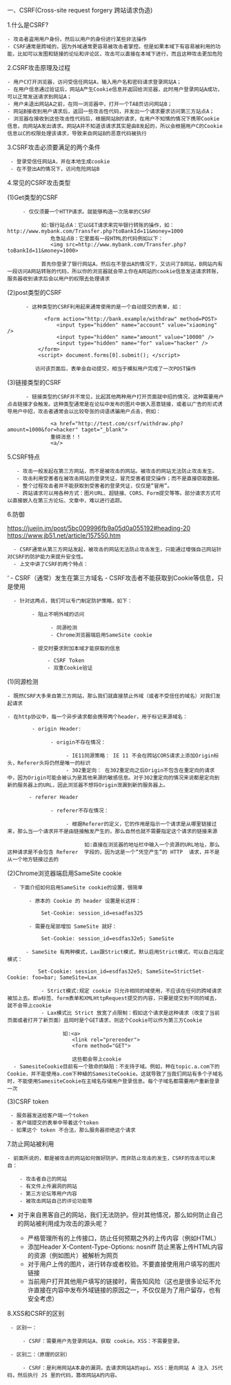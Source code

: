 一、CSRF(Cross-site request forgery 跨站请求伪造)

1.什么是CSRF?

    - 攻击者盗用用户身份，然后以用户的身份进行某些非法操作
    - CSRF通常是跨域的，因为外域通常更容易被攻击者掌控。但是如果本域下有容易被利用的功能，比如可以发图和链接的论坛和评论区，攻击可以直接在本域下进行，而且这种攻击更加危险

2.CSRF攻击原理及过程

    - 用户C打开浏览器，访问受信任网站A，输入用户名和密码请求登录网站A；
    - 在用户信息通过验证后，网站A产生Cookie信息并返回给浏览器，此时用户登录网站A成功，可以正常发送请求到网站A；
    - 用户未退出网站A之前，在同一浏览器中，打开一个TAB页访问网站B；
    - 网站B接收到用户请求后，返回一些攻击性代码，并发出一个请求要求访问第三方站点A；
    - 浏览器在接收到这些攻击性代码后，根据网站B的请求，在用户不知情的情况下携带Cookie信息，向网站A发出请求。网站A并不知道该请求其实是由B发起的，所以会根据用户C的Cookie信息以C的权限处理该请求，导致来自网站B的恶意代码被执行

3.CSRF攻击必须要满足的两个条件

     - 登录受信任网站A，并在本地生成cookie
     - 在不登出A的情况下，访问危险网站B

4.常见的CSRF攻击类型

   (1)Get类型的CSRF

         - 仅仅须要一个HTTP请求。就能够构造一次简单的CSRF
         
               如:银行站点A：它以GET请求来完毕银行转账的操作，如：http://www.mybank.com/Transfer.php?toBankId=11&money=1000 
                  危急站点B：它里面有一段HTML的代码例如以下：
                  <img src=http://www.mybank.com/Transfer.php?toBankId=11&money=1000>

               首先你登录了银行网站A，然后在不登出A的情况下，又访问了B网站，B网站内有一段访问A网站转账的代码，所以你的浏览器就会带上你在A网站的cookie信息发送请求转账，服务器收到请求后会以用户的权限去处理请求
 
   (2)post类型的CSRF

          - 这种类型的CSRF利用起来通常使用的是一个自动提交的表单，如：

                <form action="http://bank.example/withdraw" method=POST>
				    <input type="hidden" name="account" value="xiaoming" />
				    <input type="hidden" name="amount" value="10000" />
				    <input type="hidden" name="for" value="hacker" />
			  </form>
			  <script> document.forms[0].submit(); </script> 

             访问该页面后，表单会自动提交，相当于模拟用户完成了一次POST操作

   (3)链接类型的CSRF

          - 链接类型的CSRF并不常见，比起其他两种用户打开页面就中招的情况，这种需要用户点击链接才会触发。这种类型通常是在论坛中发布的图片中嵌入恶意链接，或者以广告的形式诱导用户中招，攻击者通常会以比较夸张的词语诱骗用户点击，例如：

			      <a href="http://test.com/csrf/withdraw.php?amount=1000&for=hacker" taget="_blank">
			      重磅消息！！
			      <a/>

5.CSRF特点

       - 攻击一般发起在第三方网站，而不是被攻击的网站。被攻击的网站无法防止攻击发生。
       - 攻击利用受害者在被攻击网站的登录凭证，冒充受害者提交操作；而不是直接窃取数据。
       - 整个过程攻击者并不能获取到受害者的登录凭证，仅仅是“冒用”。
       - 跨站请求可以用各种方式：图片URL、超链接、CORS、Form提交等等。部分请求方式可以直接嵌入在第三方论坛、文章中，难以进行追踪。

6.防御

https://juejin.im/post/5bc009996fb9a05d0a055192#heading-20
https://www.jb51.net/article/157550.htm

      - CSRF通常从第三方网站发起，被攻击的网站无法防止攻击发生，只能通过增强自己网站针对CSRF的防护能力来提升安全性。
      - 上文中讲了CSRF的两个特点：
‘
             - CSRF（通常）发生在第三方域名
             - CSRF攻击者不能获取到Cookie等信息，只是使用
		
      - 针对这两点，我们可以专门制定防护策略，如下：

            - 阻止不明外域的访问
		        
                  - 同源检测
                  - Chrome浏览器端启用SameSite cookie
		    
            - 提交时要求附加本域才能获取的信息
		        
                 - CSRF Token
                 - 双重Cookie验证 


(1)同源检测

    - 既然CSRF大多来自第三方网站，那么我们就直接禁止外域（或者不受信任的域名）对我们发起请求

    - 在http协议中，每一个异步请求都会携带两个header，用于标记来源域名：

            - origin Header:

                  - origin不存在情况：

                       - IE11同源策略： IE 11 不会在跨站CORS请求上添加Origin标头，Referer头将仍然是唯一的标识
                       - 302重定向： 在302重定向之后Origin不包含在重定向的请求中，因为Origin可能会被认为是其他来源的敏感信息。对于302重定向的情况来说都是定向到新的服务器上的URL，因此浏览器不想将Origin泄漏到新的服务器上。
                       
           - referer Header
 
                  - referer不存在情况：

                       - 根据Referer的定义，它的作用是指示一个请求是从哪里链接过来，那么当一个请求并不是由链接触发产生的，那么自然也就不需要指定这个请求的链接来源

                             如:直接在浏览器的地址栏中输入一个资源的URL地址，那么这种请求是不会包含 Referer  字段的，因为这是一个“凭空产生”的 HTTP  请求，并不是从一个地方链接过去的

(2)Chrome浏览器端启用SameSite cookie

      - 下面介绍如何启用SameSite cookie的设置，很简单
      
           - 原本的 Cookie 的 header 设置是长这样：
	
	           Set-Cookie: session_id=esadfas325
	
           - 需要在尾部增加 SameSite 就好：
	
	           Set-Cookie: session_id=esdfas32e5; SameSite
	
          - SameSite 有两种模式，Lax跟Strict模式，默认启用Strict模式，可以自己指定模式：
	
	          Set-Cookie: session_id=esdfas32e5; SameSite=StrictSet-Cookie: foo=bar; SameSite=Lax
 
               - Strict模式:规定 cookie 只允许相同的域使用，不应该在任何的跨域请求被加上去。即a标签、form表单和XMLHttpRequest提交的内容，只要是提交到不同的域去，就不会带上cookie
               - Lax模式比 Strict 放宽了点限制：假如这个请求是这种请求（改变了当前页面或者打开了新页面）且同时是个GET请求，则这个Cookie可以作为第三方Cookie
                      
                      如:<a>
						 <link rel="prerender">
						 <form method="GET">
						
						 这些都会带上cookie
      - SamesiteCookie目前有一个致命的缺陷：不支持子域。例如，种在topic.a.com下的Cookie，并不能使用a.com下种植的SamesiteCookie。这就导致了当我们网站有多个子域名时，不能使用SamesiteCookie在主域名存储用户登录信息。每个子域名都需要用户重新登录一次
         
(3)CSRF token

     - 服务器发送给客户端一个token
     - 客户端提交的表单中带着这个token
     - 如果这个 token 不合法，那么服务器拒绝这个请求

7.防止网站被利用

    - 前面所说的，都是被攻击的网站如何做好防护。而非防止攻击的发生，CSRF的攻击可以来自：
       
        - 攻击者自己的网站
        - 有文件上传漏洞的网站
        - 第三方论坛等用户内容
        - 被攻击网站自己的评论功能等

   - 对于来自黑客自己的网站，我们无法防护。但对其他情况，那么如何防止自己的网站被利用成为攻击的源头呢？

        - 严格管理所有的上传接口，防止任何预期之外的上传内容（例如HTML）
        - 添加Header X-Content-Type-Options: nosniff 防止黑客上传HTML内容的资源（例如图片）被解析为网页
        - 对于用户上传的图片，进行转存或者校验。不要直接使用用户填写的图片链接
        - 当前用户打开其他用户填写的链接时，需告知风险（这也是很多论坛不允许直接在内容中发布外域链接的原因之一，不仅仅是为了用户留存，也有安全考虑）


8.XSS和CSRF的区别

     - 区别一：

         - CSRF：需要用户先登录网站A，获取 cookie。XSS：不需要登录。

     - 区别二：（原理的区别）

         - CSRF：是利用网站A本身的漏洞，去请求网站A的api。XSS：是向网站 A 注入 JS代码，然后执行 JS 里的代码，篡改网站A的内容。

 


